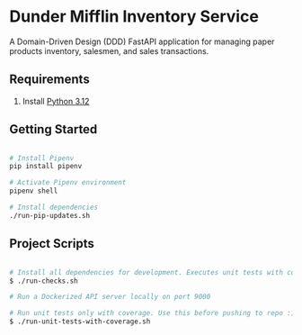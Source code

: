 # Dunder Mifflin Inventory Service

A Domain-Driven Design (DDD) FastAPI application for managing paper products inventory, salesmen, and sales
transactions.

## Requirements

1. Install [Python 3.12](https://www.python.org/)

## Getting Started

```bash

# Install Pipenv
pip install pipenv

# Activate Pipenv environment
pipenv shell

# Install dependencies
./run-pip-updates.sh
```

## Project Scripts

```bash

# Install all dependencies for development. Executes unit tests with coverage
$ ./run-checks.sh

# Run a Dockerized API server locally on port 9000

# Run unit tests only with coverage. Use this before pushing to repo :)
$ ./run-unit-tests-with-coverage.sh
```
